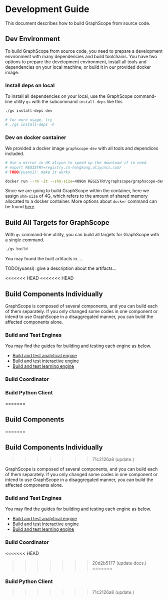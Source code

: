 # Development Guide

This document describes how to build GraphScope from source code.

## Dev Environment

To build GraphScope from source code, you need to prepare a development environment with many dependencies and 
build toolchains. You have two options to prepare the development environment, install all tools and dependencies 
on your local machine, or build it in our provided docker image.

### Install deps on local 

To install all dependencies on your local, use the GraphScope command-line utility `gs` with the subcommand 
`install-deps` like this

```bash
./gs install-deps dev

# for more usage, try
# ./gs install-deps -h
```

### Dev on docker container

We provided a docker image `graphscope-dev` with all tools and dependices included.

```bash
# Use a mirror in HK aliyun to speed up the download if in need.
# export REGISTRY=registry.cn-hongkong.aliyuncs.com/
# TODO(yuansi): make it works

docker run --rm -it --shm-size=4096m REGISTRY/graphscope/graphscope-dev:latest
```
Since we are going to build GraphScope within the container, here we assign `shm-size` of 4G, which refers to the amount of shared memory
 allocated to a docker container. More options about `docker` command can be found [here](https://docs.docker.com/engine/reference/commandline/cli/).


## Build All Targets for GraphScope

With `gs` command-line utility, you can build all targets for GraphScope with a single command.

```bash
./gs build
```

You may found the built artifacts in....


TODO(yuansi): give a description about the artifacts...

<<<<<<< HEAD
<<<<<<< HEAD
## Build Components Individually

GraphScope is composed of several components, and you can build each of them separately. If you only changed some codes in one component or intend to use GraphScope in a disaggregated manner, you can build the affected components alone. 

### Build and Test Engines

You may find the guides for building and testing each engine as below.

- [Build and test analytical engine](/analytical_engine/dev_and_test)
- [Build and test interactive engine](https://graphscope.io)
- [Build and test learning engine](https://graphscope.io)

### Build Coordinator

### Build Python Client

=======
## Build Components
=======
## Build Components Individually
>>>>>>> 71c2126a8 (update.)

GraphScope is composed of several components, and you can build each of them separately. If you only changed some codes in one component or intend to use GraphScope in a disaggregated manner, you can build the affected components alone. 

### Build and Test Engines

You may find the guides for building and testing each engine as below.

- [Build and test analytical engine](/analytical_engine/dev_and_test)
- [Build and test interactive engine](https://graphscope.io)
- [Build and test learning engine](https://graphscope.io)

### Build Coordinator

<<<<<<< HEAD
>>>>>>> 20d2b5177 (update docs.)
=======
### Build Python Client

>>>>>>> 71c2126a8 (update.)

